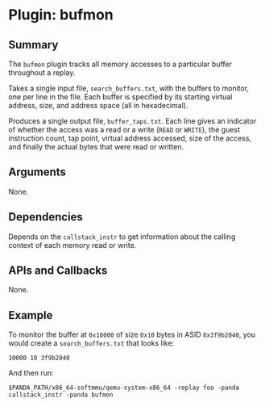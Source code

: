Plugin: bufmon
===========

Summary
-------

The `bufmon` plugin tracks all memory accesses to a particular buffer throughout a replay.

Takes a single input file, `search_buffers.txt`, with the buffers to monitor, one per line in the file. Each buffer is specified by its starting virtual address, size, and address space (all in hexadecimal).

Produces a single output file, `buffer_taps.txt`. Each line gives an indicator of whether the access was a read or a write (`READ` or `WRITE`), the guest instruction count, tap point, virtual address accessed, size of the access, and finally the actual bytes that were read or written.

Arguments
---------

None.

Dependencies
------------

Depends on the `callstack_instr` to get information about the calling context of each memory read or write.

APIs and Callbacks
------------------

None.

Example
-------

To monitor the buffer at `0x10000` of size `0x10` bytes in ASID `0x3f9b2040`, you would create a `search_buffers.txt` that looks like:

    10000 10 3f9b2040

And then run:

`$PANDA_PATH/x86_64-softmmu/qemu-system-x86_64 -replay foo -panda callstack_instr -panda bufmon`
